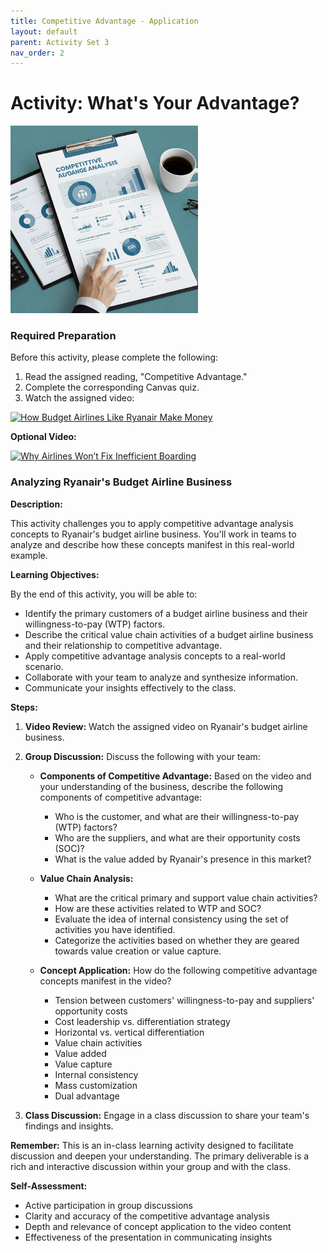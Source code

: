 ```yaml
---
title: Competitive Advantage - Application
layout: default
parent: Activity Set 3
nav_order: 2
---
```

# Activity: What's Your Advantage?

<img src="/assets/images/competitive-advantage-analysis.jpeg" alt="Executive reading an analytical report" width="300"/>

### Required Preparation

Before this activity, please complete the following:

1. Read the assigned reading, "Competitive Advantage."
2. Complete the corresponding Canvas quiz.
3. Watch the assigned video:

[![How Budget Airlines Like Ryanair Make Money](http://img.youtube.com/vi/Y3wKd24iqHw/0.jpg)](http://www.youtube.com/watch?v=Y3wKd24iqHw)

**Optional Video:**

[![Why Airlines Won’t Fix Inefficient Boarding](http://img.youtube.com/vi/iuGEqnmySvo/0.jpg)](http://www.youtube.com/watch?v=iuGEqnmySvo)

### Analyzing Ryanair's Budget Airline Business

**Description:**

This activity challenges you to apply competitive advantage analysis concepts to Ryanair's budget airline business. You'll work in teams to analyze and describe how these concepts manifest in this real-world example.

**Learning Objectives:**

By the end of this activity, you will be able to:

* Identify the primary customers of a budget airline business and their willingness-to-pay (WTP) factors.
* Describe the critical value chain activities of a budget airline business and their relationship to competitive advantage.
* Apply competitive advantage analysis concepts to a real-world scenario.
* Collaborate with your team to analyze and synthesize information.
* Communicate your insights effectively to the class.

**Steps:**

1. **Video Review:** Watch the assigned video on Ryanair's budget airline business.
2. **Group Discussion:** Discuss the following with your team:

    * **Components of Competitive Advantage:** Based on the video and your understanding of the business, describe the following components of competitive advantage:
        * Who is the customer, and what are their willingness-to-pay (WTP) factors?
        * Who are the suppliers, and what are their opportunity costs (SOC)?
        * What is the value added by Ryanair's presence in this market?

    * **Value Chain Analysis:**
        * What are the critical primary and support value chain activities?
        * How are these activities related to WTP and SOC?
        * Evaluate the idea of internal consistency using the set of activities you have identified.
        * Categorize the activities based on whether they are geared towards value creation or value capture.

    * **Concept Application:** How do the following competitive advantage concepts manifest in the video?
        * Tension between customers' willingness-to-pay and suppliers' opportunity costs
        * Cost leadership vs. differentiation strategy
        * Horizontal vs. vertical differentiation
        * Value chain activities
        * Value added
        * Value capture
        * Internal consistency
        * Mass customization
        * Dual advantage

3. **Class Discussion:** Engage in a class discussion to share your team's findings and insights.

**Remember:** This is an in-class learning activity designed to facilitate discussion and deepen your understanding. The primary deliverable is a rich and interactive discussion within your group and with the class.

**Self-Assessment:**

* Active participation in group discussions
* Clarity and accuracy of the competitive advantage analysis
* Depth and relevance of concept application to the video content
* Effectiveness of the presentation in communicating insights
